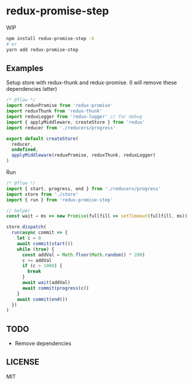 # redux-promise-step

WIP

```sh
npm install redux-promise-step -S
# or
yarn add redux-promise-step
```

## Examples

Setup store with redux-thunk and redux-promise. (I will remove these dependencies latter)

```js
/* @flow */
import reduxPromise from 'redux-promise'
import reduxThunk from 'redux-thunk'
import reduxLogger from 'redux-logger' // for debug
import { applyMiddleware, createStore } from 'redux'
import reducer from './reducers/progress'

export default createStore(
  reducer,
  undefined,
  applyMiddleware(reduxPromise, reduxThunk, reduxLogger)
)
```

Run

```js
/* @flow */
import { start, progress, end } from './reducers/progress'
import store from './store'
import { run } from 'redux-promise-step'

// helper
const wait = ms => new Promise(fullfill => setTimeout(fullfill, ms))

store.dispatch(
  run(async commit => {
    let c = 0
    await commit(start())
    while (true) {
      const addVal = Math.floor(Math.random() * 200)
      c += addVal
      if (c > 1000) {
        break
      }
      await wait(addVal)
      await commit(progress(c))
    }
    await commit(end())
  })
)
```

## TODO

* Remove dependencies

## LICENSE

MIT
